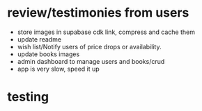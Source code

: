 # review/testimonies from users

- store images in supabase cdk link, compress and cache them
- update readme
- wish list/Notify users of price drops or availability.
- update books images
- admin dashboard to manage users and books/crud
- app is very slow, speed it up

# testing
